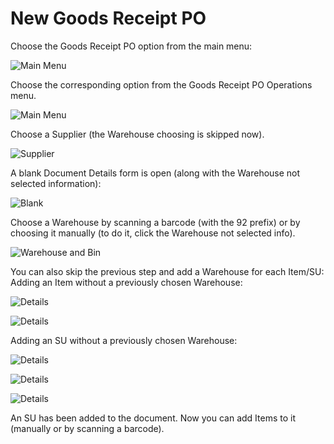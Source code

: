 # New Goods Receipt PO

Choose the Goods Receipt PO option from the main menu:

![Main Menu](./media/grpo-main-menu.png)

Choose the corresponding option from the Goods Receipt PO Operations menu.

![Main Menu](./media/new-grpo-main.png)

Choose a Supplier (the Warehouse choosing is skipped now).

![Supplier](./media/new-grop-new-supplier.png)

A blank Document Details form is open (along with the Warehouse not selected information):

![Blank](./media/new-grpo-document-details.png)

Choose a Warehouse by scanning a barcode (with the 92 prefix) or by choosing it manually (to do it, click the Warehouse not selected info).

![Warehouse and Bin](./media/new-grpo-warehouse-bin.png)

You can also skip the previous step and add a Warehouse for each Item/SU:
Adding an Item without a previously chosen Warehouse:

![Details](./media/new-grpo-document-details-add-2.png)

![Details](./media/new-grpo-document-details-warehouse.png)

Adding an SU without a previously chosen Warehouse:

![Details](./media/new-grpo-document-details-add-3.png)

![Details](./media/new-grpo-su-details)

![Details](./media/new-grpo-su-details-warehouse.png)

An SU has been added to the document. Now you can add Items to it (manually or by scanning a barcode).


